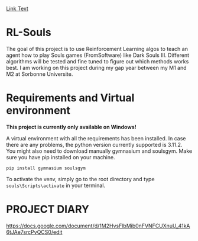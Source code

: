 [Link Text](https://opencritic.com/game/1520/dark-souls-iii)
# RL-Souls
The goal of this project is to use Reinforcement Learning algos to teach an agent how to play Souls games (FromSoftware) like Dark Souls III. 
Different algorithms will be tested and fine tuned to figure out which methods works best.
I am working on this project during my gap year between my M1 and M2 at Sorbonne Universite.

# Requirements and Virtual environment
**This project is currently only available on Windows!**

A virtual environment with all the requirements has been installed. In case there are any problems, the python version currently supported is 3.11.2.
You might also need to download manually gymnasium and soulsgym. Make sure you have pip installed on your machine.

`pip install gymnasium soulsgym`

To activate the venv, simply go to the root directory and type `souls\Scripts\activate` in your terminal.

# PROJECT DIARY
https://docs.google.com/document/d/1M2HvsFlbMib0nFVNFCUXnuU_41kA6tJAe7srcPvQCS0/edit